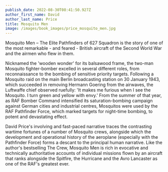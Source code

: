 ```yaml
---
publish_date: 2022-08-30T08:41:50.927Z
author_first_name: David
author_last_name: Price
title: Mosquito Men
image: /images/book_images/price_mosquito_men.jpg
---
```

Mosquito Men – The Elite Pathfinders of 627 Squadron is the story of one of the most remarkable - and feared - British aircraft of the Second World War and the airmen who flew in them.

Nicknamed the 'wooden wonder' for its balsawood frame, the two-man Mosquito fighter-bomber excelled in several different roles, from reconnaissance to the bombing of sensitive priority targets. Following a Mosquito raid on the main Berlin broadcasting station on 30 January 1943, which succeeded in removing Hermann Goering from the airwaves, the Luftwaffe chief observed ruefully: 'It makes me furious when I see the Mosquito. I turn green and yellow with envy.' From the summer of that year, as RAF Bomber Command intensified its saturation-bombing campaign against German cities and industrial centres, Mosquitos were used by the RAF Pathfinder Force, which marked targets for night-time bombing, to potent and devastating effect.

David Price's involving and fast-paced narrative traces the contrasting wartime fortunes of a number of Mosquito crews, alongside which the development and operational history of the aeroplane (especially with the Pathfinder Force) forms a descant to the principal human narrative. Like the author's bestselling The Crew, Mosquito Men is rich in evocative and technically authoritative accounts of individual missions flown by an aircraft that ranks alongside the Spitfire, the Hurricane and the Avro Lancaster as one of the RAF's greatest ever.